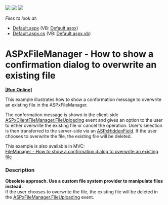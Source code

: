 <!-- default badges list -->
![](https://img.shields.io/endpoint?url=https://codecentral.devexpress.com/api/v1/VersionRange/128554580/13.2.5%2B)
[![](https://img.shields.io/badge/Open_in_DevExpress_Support_Center-FF7200?style=flat-square&logo=DevExpress&logoColor=white)](https://supportcenter.devexpress.com/ticket/details/E4879)
[![](https://img.shields.io/badge/📖_How_to_use_DevExpress_Examples-e9f6fc?style=flat-square)](https://docs.devexpress.com/GeneralInformation/403183)
<!-- default badges end -->
<!-- default file list -->
*Files to look at*:

* [Default.aspx](./CS/WebSite/Default.aspx) (VB: [Default.aspx](./VB/WebSite/Default.aspx))
* [Default.aspx.cs](./CS/WebSite/Default.aspx.cs) (VB: [Default.aspx.vb](./VB/WebSite/Default.aspx.vb))
<!-- default file list end -->
# ASPxFileManager - How to show a confirmation dialog to overwrite an existing file
<!-- run online -->
**[[Run Online]](https://codecentral.devexpress.com/e4879/)**
<!-- run online end -->


<p>This example illustrates how to show a conformation message to overwrite an existing file in the ASPxFileManager.</p>
<p>The conformation message is shown in the client-side <a href="http://documentation.devexpress.com/#AspNet/DevExpressWebASPxFileManagerScriptsASPxClientFileManager_FileUploadingtopic"><u>ASPxClientFileManager.FileUploading</u></a> event and gives an option to the user to either overwrite the existing file or cancel the operation. User's selection is then transferred to the server-side via an <a href="http://documentation.devexpress.com/#AspNet/DevExpressWebASPxHiddenFieldASPxHiddenFieldMembersTopicAll"><u>ASPxHiddenField</u></a>. If the user chooses to overwrite the file, the existing file will be deleted.</p>
<p>This example is also available in MVC:<br> <a href="https://www.devexpress.com/Support/Center/p/E4880">FileManager - How to show a confirmation dialog to overwrite an existing file</a></p>


<h3>Description</h3>

<strong>Obsolete approach. Use a custom file system provider to manipulate files instead.</strong><br>If the user chooses to overwrite the file, the existing file will be deleted in the <a href="http://documentation.devexpress.com/#AspNet/DevExpressWebASPxFileManagerASPxFileManager_FileUploadingtopic"><u>ASPxFileManager.FileUploading</u></a> event.

<br/>


